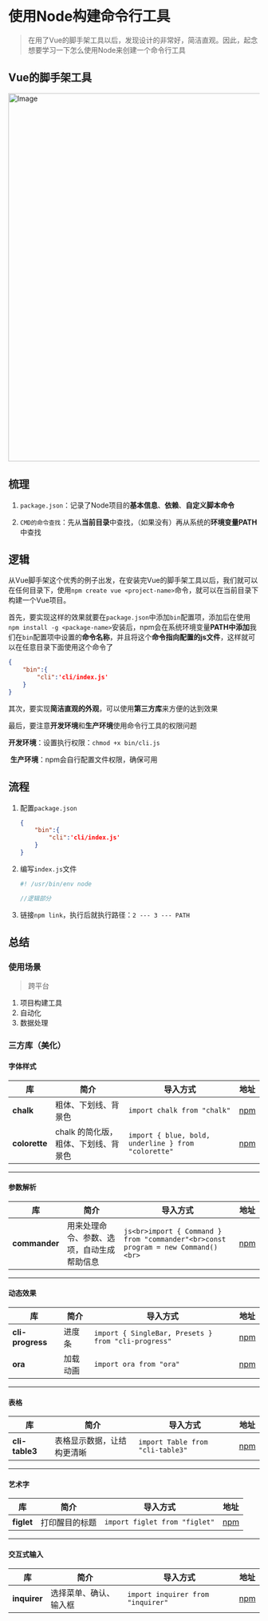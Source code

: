 # 使用Node构建命令行工具

> 在用了Vue的脚手架工具以后，发现设计的非常好，简洁直观。因此，起念想要学习一下怎么使用Node来创建一个命令行工具

## Vue的脚手架工具

<img width="919" height="737" alt="Image" src="https://github.com/user-attachments/assets/4344b291-9600-4486-9556-1609ea02ac7d" />

## 梳理

1. `package.json`：记录了Node项目的**基本信息**、**依赖**、**自定义脚本命令**

2. `CMD的命令查找`：先从**当前目录**中查找，（如果没有）再从系统的**环境变量PATH**中查找

## 逻辑

​	从Vue脚手架这个优秀的例子出发，在安装完Vue的脚手架工具以后，我们就可以在任何目录下，使用`npm create vue <project-name>`命令，就可以在当前目录下构建一个Vue项目。

​	首先，要实现这样的效果就要在`package.json`中添加`bin`配置项，添加后在使用`npm install -g <package-name>`安装后，npm会在系统环境变量**PATH中添加**我们在`bin`配置项中设置的**命令名称**，并且将这个**命令指向配置的js文件**，这样就可以在任意目录下面使用这个命令了

```json
{
    "bin":{
        "cli":'cli/index.js'
    }
}
```

​	其次，要实现**简洁直观的外观**，可以使用**第三方库**来方便的达到效果

​	最后，要注意**开发环境**和**生产环境**使用命令行工具的权限问题

​		**开发环境**：设置执行权限：`chmod +x bin/cli.js`

​		**生产环境**：npm会自行配置文件权限，确保可用

## 流程

1. 配置`package.json`

   ```json
   {
       "bin":{
           "cli":'cli/index.js'
       }
   }
   ```

2. 编写`index.js`文件

   ```js
   #! /usr/bin/env node
   
   //逻辑部分
   
   ```

3. 链接`npm link`，执行后就执行路径：`2 --- 3 --- PATH`

## 总结

### 使用场景

> 跨平台

1. 项目构建工具
2. 自动化
3. 数据处理

### 三方库（美化）

#### 字体样式

| 库 | 简介 | 导入方式 | 地址 |
|----|------|----------|------|
| **chalk** | 粗体、下划线、背景色 | `import chalk from "chalk"` | [npm](https://www.npmjs.com/package/chalk) |
| **colorette** | chalk 的简化版，粗体、下划线、背景色 | `import { blue, bold, underline } from "colorette"` | [npm](https://www.npmjs.com/package/colorette) |

---

#### 参数解析

| 库 | 简介 | 导入方式 | 地址 |
|----|------|----------|------|
| **commander** | 用来处理命令、参数、选项，自动生成帮助信息 | ```js<br>import { Command } from "commander"<br>const program = new Command()<br>``` | [npm](https://www.npmjs.com/package/commander) |

---

#### 动态效果

| 库 | 简介 | 导入方式 | 地址 |
|----|------|----------|------|
| **cli-progress** | 进度条 | `import { SingleBar, Presets } from "cli-progress"` | [npm](https://www.npmjs.com/package/cli-progress) |
| **ora** | 加载动画 | `import ora from "ora"` | [npm](https://www.npmjs.com/package/ora) |

---

#### 表格

| 库 | 简介 | 导入方式 | 地址 |
|----|------|----------|------|
| **cli-table3** | 表格显示数据，让结构更清晰 | `import Table from "cli-table3"` | [npm](https://www.npmjs.com/package/cli-table3) |

---

#### 艺术字

| 库 | 简介 | 导入方式 | 地址 |
|----|------|----------|------|
| **figlet** | 打印醒目的标题 | `import figlet from "figlet"` | [npm](https://www.npmjs.com/package/figlet) |

---

#### 交互式输入

| 库 | 简介 | 导入方式 | 地址 |
|----|------|----------|------|
| **inquirer** | 选择菜单、确认、输入框 | `import inquirer from "inquirer"` | [npm](https://www.npmjs.com/package/inquirer) |
